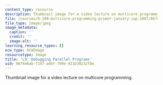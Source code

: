 ```yaml
---
content_type: resource
description: Thumbnail image for a video lecture on multicore programming.
file: /courses/6-189-multicore-programming-primer-january-iap-2007/8674e6abf14fadbf709e911b30232fbe_l9.jpg
file_type: image/jpeg
image_metadata:
  caption: ''
  credit: ''
  image-alt: ''
learning_resource_types: []
ocw_type: OCWImage
resourcetype: Image
title: 'L9: Debugging Parallel Programs'
uid: 8674e6ab-f14f-adbf-709e-911b30232fbe
---
```

Thumbnail image for a video lecture on multicore programming.